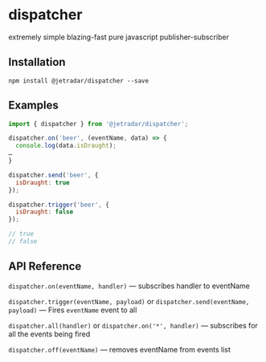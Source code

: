 # dispatcher
extremely simple blazing-fast pure javascript publisher-subscriber

## Installation
`npm install @jetradar/dispatcher --save`

## Examples
```javascript
import { dispatcher } from '@jetradar/dispatcher';

dispatcher.on('beer', (eventName, data) => {
  console.log(data.isDraught);
…
}

dispatcher.send('beer', {
  isDraught: true
});

dispatcher.trigger('beer', {
  isDraught: false
});

// true
// false

```

## API Reference

`dispatcher.on(eventName, handler)` — subscribes handler to eventName

`dispatcher.trigger(eventName, payload)` or `dispatcher.send(eventName, payload)` — Fires `eventName` event to all

`dispatcher.all(handler)` or `dispatcher.on('*', handler)` — subscribes for all the events being fired

`dispatcher.off(eventName)` — removes eventName from events list
